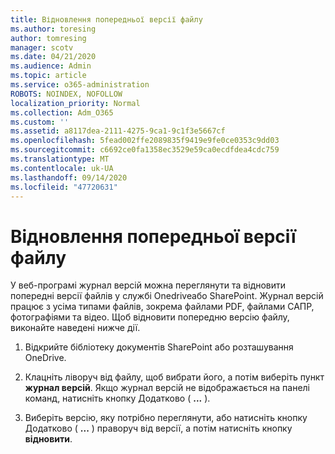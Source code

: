 ```yaml
---
title: Відновлення попередньої версії файлу
ms.author: toresing
author: tomresing
manager: scotv
ms.date: 04/21/2020
ms.audience: Admin
ms.topic: article
ms.service: o365-administration
ROBOTS: NOINDEX, NOFOLLOW
localization_priority: Normal
ms.collection: Adm_O365
ms.custom: ''
ms.assetid: a8117dea-2111-4275-9ca1-9c1f3e5667cf
ms.openlocfilehash: 5fead002ffe2089835f9419e9fe0ce0353c9dd03
ms.sourcegitcommit: c6692ce0fa1358ec3529e59ca0ecdfdea4cdc759
ms.translationtype: MT
ms.contentlocale: uk-UA
ms.lasthandoff: 09/14/2020
ms.locfileid: "47720631"
---
```

# <a name="restore-a-previous-file-version"></a>Відновлення попередньої версії файлу

У веб-програмі журнал версій можна переглянути та відновити попередні версії файлів у службі Onedriveабо SharePoint. Журнал версій працює з усіма типами файлів, зокрема файлами PDF, файлами САПР, фотографіями та відео. Щоб відновити попередню версію файлу, виконайте наведені нижче дії.
  
1. Відкрийте бібліотеку документів SharePoint або розташування OneDrive.
    
2. Клацніть ліворуч від файлу, щоб вибрати його, а потім виберіть пункт **журнал версій**. Якщо журнал версій не відображається на панелі команд, натисніть кнопку Додатково ( **...** ). 
    
3. Виберіть версію, яку потрібно переглянути, або натисніть кнопку Додатково ( **...** ) праворуч від версії, а потім натисніть кнопку **відновити**.
    

